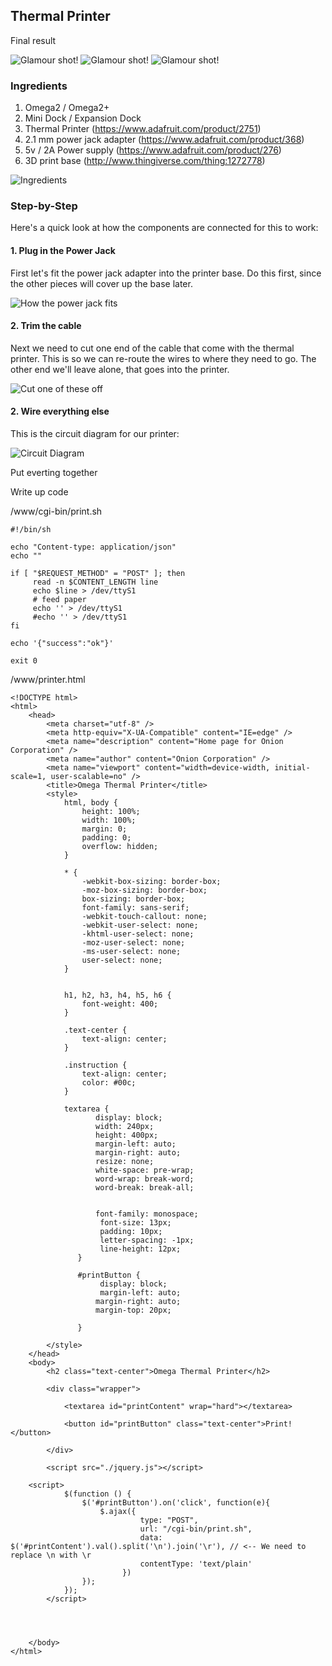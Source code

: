 ## Thermal Printer

Final result 

![Glamour shot!](./img/thermal-printer-1.jpg)
![Glamour shot!](./img/thermal-printer-2.jpg)
![Glamour shot!](./img/thermal-printer-3.jpg)


### Ingredients

1. Omega2 / Omega2+
1. Mini Dock / Expansion Dock
1. Thermal Printer (https://www.adafruit.com/product/2751)
1. 2.1 mm power jack adapter (https://www.adafruit.com/product/368)
1. 5v / 2A Power supply (https://www.adafruit.com/product/276)
1. 3D print base (http://www.thingiverse.com/thing:1272778)

![Ingredients](./img/thermal-printer-ingredients.jpg)

### Step-by-Step

Here's a quick look at how the components are connected for this to work:


#### 1. Plug in the Power Jack

First let's fit the power jack adapter into the printer base. Do this first, since the other pieces will cover up the base later.

![How the power jack fits](./img/thermal-printer-base.jpg)

#### 2. Trim the cable

Next we need to cut one end of the cable that come with the thermal printer. This is so we can re-route the wires to where they need to go. The other end we'll leave alone, that goes into the printer.

![Cut one of these off](./img/thermal-printer-cable.jpg)

#### 2. Wire everything else

This is the circuit diagram for our printer:

![Circuit Diagram](./img/thermal-printer-circuit-diagram.png)

<!-- // TODO: finish wiring explanation -->




Put everting together













Write up code








/www/cgi-bin/print.sh

```
#!/bin/sh

echo "Content-type: application/json"
echo ""

if [ "$REQUEST_METHOD" = "POST" ]; then
     read -n $CONTENT_LENGTH line
     echo $line > /dev/ttyS1
     # feed paper
     echo '' > /dev/ttyS1
     #echo '' > /dev/ttyS1
fi

echo '{"success":"ok"}'

exit 0
```



/www/printer.html

```
<!DOCTYPE html>
<html>
    <head>
        <meta charset="utf-8" />
        <meta http-equiv="X-UA-Compatible" content="IE=edge" />
        <meta name="description" content="Home page for Onion Corporation" />
        <meta name="author" content="Onion Corporation" />
        <meta name="viewport" content="width=device-width, initial-scale=1, user-scalable=no" />
        <title>Omega Thermal Printer</title>
        <style>
            html, body {
                height: 100%;
                width: 100%;
                margin: 0;
                padding: 0;
                overflow: hidden;
            }

            * {
                -webkit-box-sizing: border-box;
                -moz-box-sizing: border-box;
                box-sizing: border-box;
                font-family: sans-serif;
                -webkit-touch-callout: none;
                -webkit-user-select: none;
                -khtml-user-select: none;
                -moz-user-select: none;
                -ms-user-select: none;
                user-select: none;
            }

            
            h1, h2, h3, h4, h5, h6 {
                font-weight: 400;
            }

            .text-center {
                text-align: center;
            }

            .instruction {
                text-align: center;
                color: #00c;
            }

            textarea {
                   display: block;
                   width: 240px;
                   height: 400px;
                   margin-left: auto;
                   margin-right: auto;
                   resize: none;
                   white-space: pre-wrap;
                   word-wrap: break-word;
                   word-break: break-all;


                   font-family: monospace;
                    font-size: 13px;
                    padding: 10px;
                    letter-spacing: -1px;
                    line-height: 12px;
               }

               #printButton {
                    display: block;
                    margin-left: auto;
                   margin-right: auto;
                   margin-top: 20px;

               }

        </style>
    </head>
    <body>
        <h2 class="text-center">Omega Thermal Printer</h2>

        <div class="wrapper">

            <textarea id="printContent" wrap="hard"></textarea>

            <button id="printButton" class="text-center">Print!</button>

        </div>

        <script src="./jquery.js"></script>

    <script>
            $(function () {
                $('#printButton').on('click', function(e){
                    $.ajax({
                             type: "POST",
                             url: "/cgi-bin/print.sh",
                             data: $('#printContent').val().split('\n').join('\r'), // <-- We need to replace \n with \r
                             contentType: 'text/plain'
                         })
                });
            });
        </script>




    </body>
</html>
```
